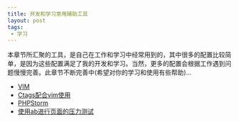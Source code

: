```yaml
---
title: 开发和学习常用辅助工具
layout: post
tags:
 - 学习
---
```


本章节所汇聚的工具，是自己在工作和学习中经常用到的，其中很多的配置比较简单，是因为这些配置满足了我的开发和学习。当然，更多的配置会根据工作遇到问题慢慢完善。此章节不断完善中(希望对你的学习和使用有些帮助)...

- [VIM](http://fromwiz.com/share/s/09FnQG0uDkMA2tyWxz1kLdUr0IRhkT10NkN22dXY1a1sjvVq)
- [Ctags配合vim使用](http://fromwiz.com/share/s/09FnQG0uDkMA2tyWxz1kLdUr0ibJW43WG4CU2OKO3w0HZ50B)
- [PHPStorm]()
- [使用ab进行页面的压力测试](http://09a57d2a.wiz03.com/share/s/09FnQG0uDkMA2tyWxz1kLdUr03Kn8T0K5ALR2EdH9l00YAFp)
